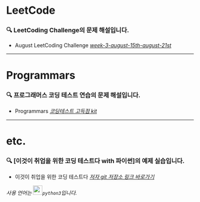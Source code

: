 # LeetCode

### 🔍 LeetCoding Challenge의 문제 해설입니다.
- August LeetCoding Challenge [*week-3-august-15th-august-21st*](https://leetcode.com/explore/challenge/card/august-leetcoding-challenge/551/week-3-august-15th-august-21st/)

---
# Programmars

### 🔍 프로그래머스 코딩 테스트 연습의 문제 해설입니다.
- Programmars [*코딩테스트 고득점 kit*](https://programmers.co.kr/learn/challenges?tab=algorithm_practice_kit)

---
# etc.

### 🔍 [이것이 취업을 위한 코딩 테스트다 with 파이썬]의 예제 실습입니다.
- 이것이 취업을 위한 코딩 테스트다 [*저자 git 저장소 링크 바로가기*](https://github.com/ndb796/python-for-coding-test)

*사용 언어는 <code><img height="25" src="https://github.com/Jihyun22/Jihyun22.github.io/blob/master/assets/images/python.png?raw=true">python3</code>입니다.*
